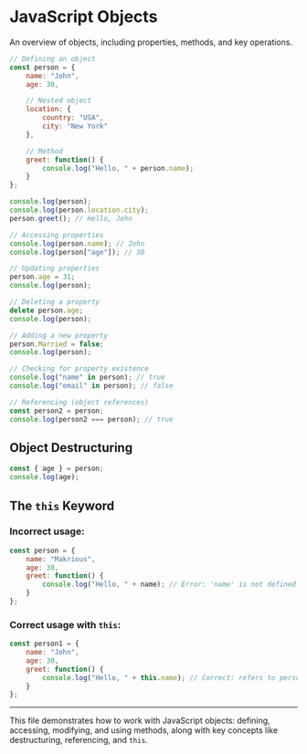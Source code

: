 # JavaScript Objects

An overview of objects, including properties, methods, and key operations.

```javascript
// Defining an object
const person = {
    name: "John",
    age: 30,

    // Nested object
    location: {
        country: "USA",
        city: "New York"
    },

    // Method
    greet: function() {
        console.log("Hello, " + person.name);
    }
};

console.log(person);
console.log(person.location.city);
person.greet(); // Hello, John

// Accessing properties
console.log(person.name); // John
console.log(person["age"]); // 30

// Updating properties
person.age = 31;
console.log(person);

// Deleting a property
delete person.age;
console.log(person);

// Adding a new property
person.Married = false;
console.log(person);

// Checking for property existence
console.log("name" in person); // true
console.log("email" in person); // false

// Referencing (object references)
const person2 = person;
console.log(person2 === person); // true
```

## Object Destructuring

```javascript
const { age } = person;
console.log(age);
```

## The `this` Keyword

### Incorrect usage:
```javascript
const person = {
    name: "Makrious",
    age: 30,
    greet: function() {
        console.log("Hello, " + name); // Error: 'name' is not defined in this scope
    }
};
```

### Correct usage with `this`:
```javascript
const person1 = {
    name: "John",
    age: 30,
    greet: function() {
        console.log("Hello, " + this.name); // Correct: refers to person1.name
    }
};
```

---

This file demonstrates how to work with JavaScript objects: defining, accessing, modifying, and using methods, along with key concepts like destructuring, referencing, and `this`.